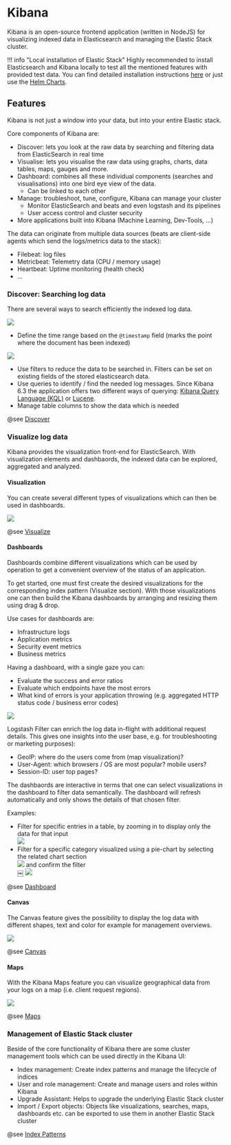 # Kibana

Kibana is an open-source frontend application (written in NodeJS) for visualizing indexed data in Elasticsearch and managing the Elastic Stack cluster.

!!! info "Local installation of Elastic Stack" 
    Highly recommended to install Elasticsearch and Kibana locally to test all the mentioned features with provided test data. You can find detailed installation instructions [here](https://www.elastic.co/de/start?iesrc=ctr) or just use the [Helm Charts](https://github.com/elastic/helm-charts).

## Features

Kibana is not just a window into your data, but into your entire Elastic stack. 

Core components of Kibana are:

* Discover: lets you look at the raw data by searching and filtering data from ElasticSearch in real time
* Visualise: lets you visualise the raw data using graphs, charts, data tables, maps, gauges and more. 
* Dashboard: combines all these individual components (searches and visualisations) into one bird eye view of the data.
  * Can be linked to each other
* Manage: troubleshoot, tune, configure, Kibana can manage your cluster
  * Monitor ElasticSearch and beats and even logstash and its pipelines
  * User access control and cluster security
* More applications built into Kibana (Machine Learning, Dev-Tools, ...)

The data can originate from multiple data sources (beats are client-side agents which send the logs/metrics data to the stack):

* Filebeat: log files
* Metricbeat: Telemetry data (CPU / memory usage)
* Heartbeat: Uptime monitoring (health check)
* ...

### Discover: Searching log data

There are several ways to search efficiently the indexed log data.

![](img/kibana_search.png)

- Define the time range based on the `@timestamp` field (marks the point where the document has been indexed)
	
![](img/kibana_time_picker.jpg)

- Use filters to reduce the data to be searched in. Filters can be set on existing fields of the stored elasticsearch data.
- Use queries to identify / find the needed log messages. Since Kibana 6.3 the application offers two different ways of querying: [Kibana Query Language (KQL)](https://www.elastic.co/guide/en/kibana/7.8/kuery-query.html) or [Lucene](https://www.elastic.co/guide/en/kibana/current/lucene-query.html).
- Manage table columns to show the data which is needed

@see [Discover](https://www.elastic.co/guide/en/kibana/current/discover.html)

### Visualize log data

Kibana provides the visualization front-end for ElasticSearch. With visualization elements and dashbaords, the indexed data can be explored, aggregated and analyzed.

#### Visualization

You can create several different types of visualizations which can then be used in dashboards.

![](img/kibana_visualizations.png)

@see [Visualize](https://www.elastic.co/guide/en/kibana/current/visualize.html)

#### Dashboards

Dashboards combine different visualizations which can be used by operation to get a convenient overview of the status of an application.

To get started, one must first create the desired visualizations for the corresponding index pattern (Visualize section).
With those visualizations one can then build the Kibana dashboards by arranging and resizing them using drag & drop.

Use cases for dashboards are:

- Infrastructure logs
- Application metrics
- Security event metrics
- Business metrics

Having a dashboard, with a single gaze you can:

- Evaluate the success and error ratios
- Evaluate which endpoints have the most errors
- What kind of errors is your application throwing (e.g. aggregated HTTP status code / business error codes)

![](img/kibana_dashboard.png)

Logstash Filter can enrich the log data in-flight with additional request details. This gives one insights into the user base, e.g. for troubleshooting or marketing purposes):

- GeoIP: where do the users come from (map visualization)?
- User-Agent: which browsers / OS are most popular? mobile users?
- Session-ID: user top pages?

The dashbaords are interactive in terms that one can select visualizations in the dashboard to filter data semantically. The dashboard will refresh automatically and only shows the details of that chosen filter.

Examples:

- Filter for specific entries in a table, by zooming in to display only the data for that input  
  ![](img/kibana_dashboard_zoom.jpg)
- Filter for a specific category visualized using a pie-chart by selecting the related chart section  
  ![](img/kibana_dashboard_filter.jpg)
  and confirm the filter  
￼  ![](img/kibana_dashboard_filter_apply.jpg)

@see [Dashboard](https://www.elastic.co/guide/en/kibana/current/dashboard.html)

#### Canvas

The Canvas feature gives the possibility to display the log data with different shapes, text and color for example for management overviews.

![](img/kibana_canvas.png)

@see [Canvas](https://www.elastic.co/guide/en/kibana/current/canvas.html)

#### Maps

With the Kibana Maps feature you can visualize geographical data from your logs on a map (i.e. client request regions).

![](img/kibana_maps.png)

@see [Maps](https://www.elastic.co/guide/en/kibana/current/maps.html)

### Management of Elastic Stack cluster

Beside of the core functionality of Kibana there are some cluster management tools which can be used directly in the Kibana UI:

- Index management: Create index patterns and manage the lifecycle of indices
- User and role management: Create and manage users and roles within Kibana
- Upgrade Assistant: Helps to upgrade the underlying Elastic Stack cluster
- Import / Export objects: Objects like visualizations, searches, maps, dashboards etc. can be exported to use them in another Elastic Stack cluster

@see [Index Patterns](https://www.elastic.co/guide/en/kibana/current/index-patterns.html)
